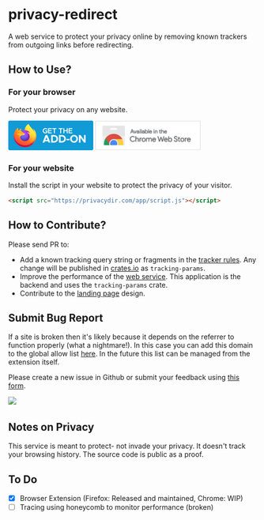 # privacy-redirect

A web service to protect your privacy online by removing known trackers from outgoing links before redirecting.

## How to Use?
### For your browser

Protect your privacy on any website.

[<img src="frontend/static/media/get-the-addon-fx-apr-2020.svg" height="60" />](https://addons.mozilla.org/en-US/firefox/addon/privacydir/)
[<img src="frontend/static/media/chrome.png" height="60px">](https://chrome.google.com/webstore/detail/privacy-redirect/lhemfcjadpgnjpcplhcgmpbicbkbbdpe)


### For your website

Install the script in your website to protect the privacy of your visitor.

```html
<script src="https://privacydir.com/app/script.js"></script>
```


## How to Contribute?

Please send PR to:

* Add a known tracking query string or fragments in the [tracker rules](./tracking-params/src/rules.rs). Any change will be published in [crates.io](https://crates.io/crates/tracking-params) as `tracking-params`.
* Improve the performance of the [web service](./web/). This application is the backend and uses the `tracking-params` crate.
* Contribute to the [landing page](./frontend/) design.

## Submit Bug Report

If a site is broken then it's likely because it depends on the referrer to function properly (what a nightmare!). In this case you can add this domain to the global allow list [here](web/src/main.rs#L10). In the future this list can be managed from the extension itself.

Please create a new issue in Github or submit your feedback using [this form](https://forms.gle/xd5XFT6JHRTvvwqY6).

[<img src="https://cdn.buymeacoffee.com/buttons/v2/default-yellow.png" height="60" />](https://www.buymeacoffee.com/mustak.im)


## Notes on Privacy
This service is meant to protect- not invade your privacy. It doesn't track your browsing history. The source code is public as a proof.

## To Do
- [x] Browser Extension (Firefox: Released and maintained, Chrome: WIP)
- [ ] Tracing using honeycomb to monitor performance (broken)
